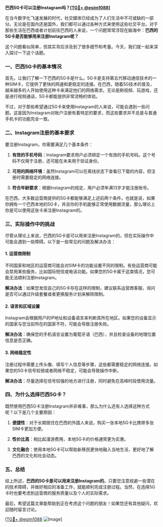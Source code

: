 **巴西5G卡可以注册Instagram吗？[[TG💪+ @esim1088](https://t.me/s/esim1088)]**

在当今数字化飞速发展的时代，社交媒体已经成为了人们生活中不可或缺的一部分。无论是在国内还是国外，我们都可以通过各种方式来使用这些社交平台。对于那些生活在巴西或者计划前往巴西的人来说，一个问题常常浮现在脑海中：**巴西的5G卡是否能够用来注册Instagram呢？**  

这个问题看似简单，但其实背后涉及到了很多细节和考量。今天，我们就一起来深入探讨一下这个话题。

### 一、巴西5G卡的基本情况

首先，让我们了解一下巴西的5G卡是什么。5G卡是支持第五代移动通信技术的一种SIM卡，它提供了更快的网速和更稳定的连接。在巴西，随着5G技术的普及，越来越多的人开始使用这种卡来满足他们的网络需求。无论是刷视频、玩游戏，还是进行视频通话，5G卡都能提供非常流畅的体验。

不过，对于那些希望通过5G卡来使用Instagram的人来说，可能会遇到一些问题。这是因为Instagram对账户注册有着特定的要求，而这些要求并不总是与普通手机卡的功能完全一致。

### 二、Instagram注册的基本要求

要注册Instagram，你需要满足几个基本条件：

1. **有效的手机号码**：Instagram要求用户必须绑定一个有效的手机号码。这个号码不仅用于注册，还可能在未来用于验证身份。
   
2. **可用的网络环境**：虽然Instagram可以在离线状态下查看已下载的内容，但注册时需要稳定的网络连接。

3. **符合年龄要求**：根据Instagram的规定，用户必须年满13岁才能注册账号。

在巴西，大多数运营商提供的5G卡都能够满足上述前两个条件。也就是说，如果你拥有一个巴西本地的5G卡，并且你的手机能够正常使用数据流量，那么理论上你是可以使用这张卡来注册Instagram的。

### 三、实际操作中的挑战

尽管从理论上来说，巴西的5G卡是可以用来注册Instagram的，但在实际操作中可能会遇到一些障碍。以下是一些常见的问题及解决办法：

#### 1. **运营商限制**
   不同国家和地区的运营商可能会对SIM卡的功能设置不同的限制。有些运营商可能会禁用某些服务，比如国际短信或电话功能。如果您的5G卡属于这类情况，您可能无法顺利注册Instagram。

   **解决办法**：如果您发现自己的5G卡存在这样的限制，建议联系运营商客服，询问是否可以通过升级套餐或者更换服务计划来解除限制。

#### 2. **语言和区域设置**
   Instagram会根据用户的IP地址和设备语言来判断其所在地区。如果您的设备显示的国家与您当前所在的国家不符，可能会导致注册失败。

   **解决办法**：确保您的手机语言设置为葡萄牙语（巴西），并且检查设备的地理位置信息是否正确。

#### 3. **网络稳定性**
   注册过程中需要上传头像、填写个人信息等步骤，这些都需要稳定的网络连接。如果您的5G卡信号较弱或者网络不稳定，可能会导致操作中断。

   **解决办法**：尽量选择在信号较强的地方进行注册，同时避免在高峰时段使用流量。

### 四、为什么选择巴西5G卡？

既然使用巴西5G卡注册Instagram并非难事，那么为什么还有人选择这种方式呢？以下是几个主要原因：

1. **便捷性**：对于长期居住在巴西的外国人来说，购买一张本地5G卡比携带多张SIM卡更加方便。

2. **性价比高**：相比起漫游费用，本地5G卡的价格通常更为实惠。

3. **文化融合**：使用本地5G卡可以帮助新移民更快地融入当地生活，更好地了解巴西的文化和社会动态。

### 五、总结

综上所述，**巴西的5G卡是可以用来注册Instagram的**。只要您注意规避一些潜在的技术障碍，并做好相应的准备工作，就能顺利完成注册过程。当然，在选择5G卡时也要考虑到运营商的服务质量以及个人的实际需求。

最后，希望这篇文章能帮助到正在考虑这个问题的朋友！如果您还有其他疑问，欢迎随时留言讨论。

[[TG💪+ @esim1088](https://t.me/s/esim1088) ![Image](https://i.postimg.cc/4NQfJmqS/Snipaste-2025-05-13-00-14-12.png)]